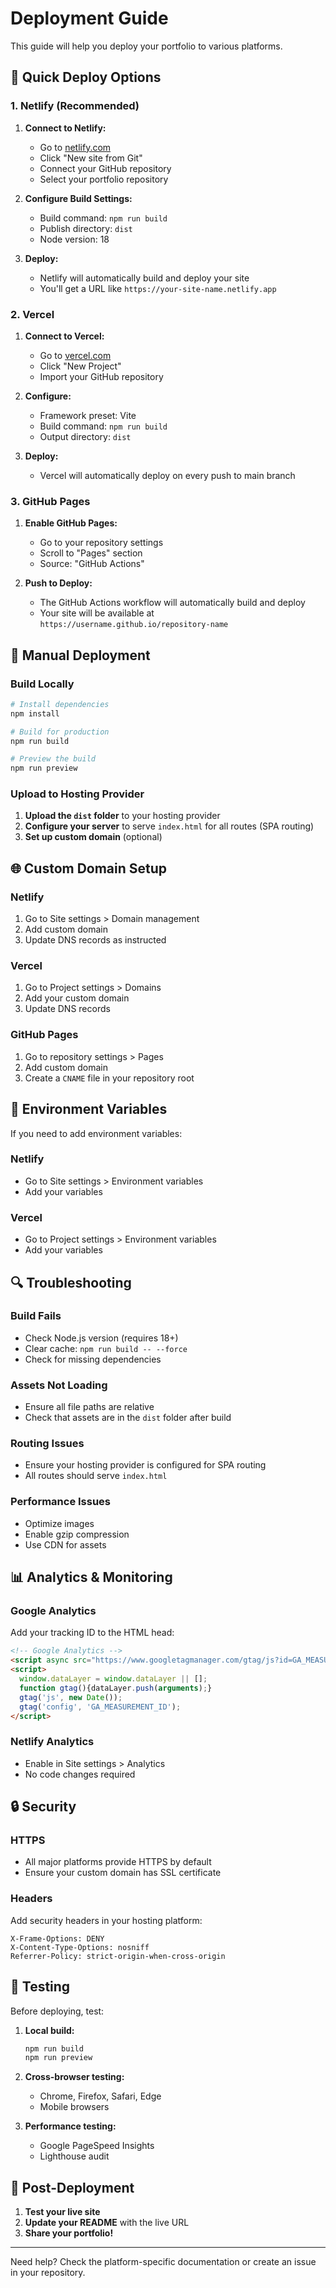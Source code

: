 # Deployment Guide

This guide will help you deploy your portfolio to various platforms.

## 🚀 Quick Deploy Options

### 1. Netlify (Recommended)

1. **Connect to Netlify:**
   - Go to [netlify.com](https://netlify.com)
   - Click "New site from Git"
   - Connect your GitHub repository
   - Select your portfolio repository

2. **Configure Build Settings:**
   - Build command: `npm run build`
   - Publish directory: `dist`
   - Node version: 18

3. **Deploy:**
   - Netlify will automatically build and deploy your site
   - You'll get a URL like `https://your-site-name.netlify.app`

### 2. Vercel

1. **Connect to Vercel:**
   - Go to [vercel.com](https://vercel.com)
   - Click "New Project"
   - Import your GitHub repository

2. **Configure:**
   - Framework preset: Vite
   - Build command: `npm run build`
   - Output directory: `dist`

3. **Deploy:**
   - Vercel will automatically deploy on every push to main branch

### 3. GitHub Pages

1. **Enable GitHub Pages:**
   - Go to your repository settings
   - Scroll to "Pages" section
   - Source: "GitHub Actions"

2. **Push to Deploy:**
   - The GitHub Actions workflow will automatically build and deploy
   - Your site will be available at `https://username.github.io/repository-name`

## 🔧 Manual Deployment

### Build Locally

```bash
# Install dependencies
npm install

# Build for production
npm run build

# Preview the build
npm run preview
```

### Upload to Hosting Provider

1. **Upload the `dist` folder** to your hosting provider
2. **Configure your server** to serve `index.html` for all routes (SPA routing)
3. **Set up custom domain** (optional)

## 🌐 Custom Domain Setup

### Netlify
1. Go to Site settings > Domain management
2. Add custom domain
3. Update DNS records as instructed

### Vercel
1. Go to Project settings > Domains
2. Add your custom domain
3. Update DNS records

### GitHub Pages
1. Go to repository settings > Pages
2. Add custom domain
3. Create a `CNAME` file in your repository root

## 📝 Environment Variables

If you need to add environment variables:

### Netlify
- Go to Site settings > Environment variables
- Add your variables

### Vercel
- Go to Project settings > Environment variables
- Add your variables

## 🔍 Troubleshooting

### Build Fails
- Check Node.js version (requires 18+)
- Clear cache: `npm run build -- --force`
- Check for missing dependencies

### Assets Not Loading
- Ensure all file paths are relative
- Check that assets are in the `dist` folder after build

### Routing Issues
- Ensure your hosting provider is configured for SPA routing
- All routes should serve `index.html`

### Performance Issues
- Optimize images
- Enable gzip compression
- Use CDN for assets

## 📊 Analytics & Monitoring

### Google Analytics
Add your tracking ID to the HTML head:

```html
<!-- Google Analytics -->
<script async src="https://www.googletagmanager.com/gtag/js?id=GA_MEASUREMENT_ID"></script>
<script>
  window.dataLayer = window.dataLayer || [];
  function gtag(){dataLayer.push(arguments);}
  gtag('js', new Date());
  gtag('config', 'GA_MEASUREMENT_ID');
</script>
```

### Netlify Analytics
- Enable in Site settings > Analytics
- No code changes required

## 🔒 Security

### HTTPS
- All major platforms provide HTTPS by default
- Ensure your custom domain has SSL certificate

### Headers
Add security headers in your hosting platform:

```
X-Frame-Options: DENY
X-Content-Type-Options: nosniff
Referrer-Policy: strict-origin-when-cross-origin
```

## 📱 Testing

Before deploying, test:

1. **Local build:**
   ```bash
   npm run build
   npm run preview
   ```

2. **Cross-browser testing:**
   - Chrome, Firefox, Safari, Edge
   - Mobile browsers

3. **Performance testing:**
   - Google PageSpeed Insights
   - Lighthouse audit

## 🚀 Post-Deployment

1. **Test your live site**
2. **Update your README** with the live URL
3. **Share your portfolio!**

---

Need help? Check the platform-specific documentation or create an issue in your repository. 